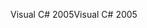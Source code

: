 <span data-ttu-id="e00f2-101">Visual C# 2005</span><span class="sxs-lookup"><span data-stu-id="e00f2-101">Visual C# 2005</span></span>